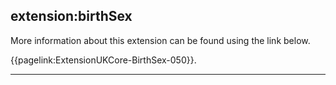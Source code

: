 ## extension:birthSex


More information about this extension can be found using the link below.

{{pagelink:ExtensionUKCore-BirthSex-050}}.

---